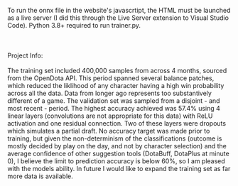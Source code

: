 To run the onnx file in the website's javascrtipt, the HTML must be launched as a live server (I did this through the Live Server extension to Visual Studio Code). Python 3.8+ required to run trainer.py.
\
\
\
\
Project Info:\
\
The training set included 400,000 samples from across 4 months, sourced from the OpenDota API. This period spanned several balance patches, which reduced the liklihood of any character having a high win probability across all the data. Data from longer ago represents too substantively different of a game. The validation set was sampled from a disjoint - and most recent - period. The highest accuracy achieved was 57.4% using 4 linear layers (convolutions are not appropriate for this data) with ReLU activation and one residual connection. Two of these layers were dropouts which simulates a partial draft. No accuracy target was made prior to training, but given the non-determinism of the classifications (outcome is mostly decided by play on the day, and not by character selection) and the average confidence of other suggestion tools (DotaBuff, DotaPlus at minute 0), I believe the limit to prediction accuracy is below 60%, so I am pleased with the models ability. In future I would like to expand the training set as far more data is available.
